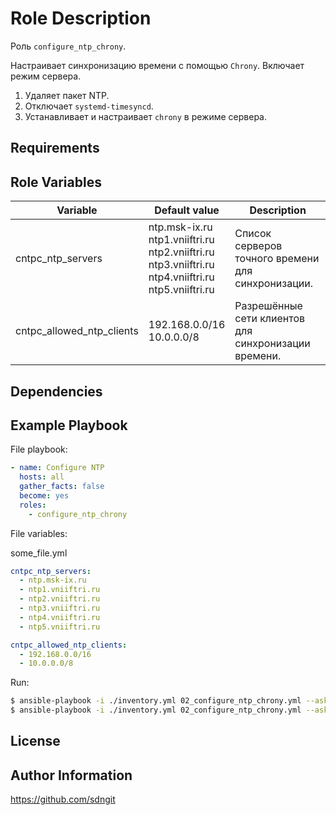 Role Description
=========

Роль `configure_ntp_chrony`.

Настраивает синхронизацию времени с помощью `Chrony`. Включает режим сервера.

1. Удаляет пакет NTP.
2. Отключает `systemd-timesyncd`.
3. Устанавливает и настраивает `chrony` в режиме сервера.


Requirements
------------



Role Variables
--------------

| **Variable**              | **Default value**                                                                                                 | **Description**                                      |
| ------------------------- | ----------------------------------------------------------------------------------------------------------------- | ---------------------------------------------------- |
| cntpc_ntp_servers         | ntp.msk-ix.ru<br>ntp1.vniiftri.ru<br>ntp2.vniiftri.ru<br>ntp3.vniiftri.ru<br>ntp4.vniiftri.ru<br>ntp5.vniiftri.ru | Список серверов точного времени для синхронизации.   |
| cntpc_allowed_ntp_clients | 192.168.0.0/16<br>10.0.0.0/8                                                                                      | Разрешённые сети клиентов для синхронизации времени. |


Dependencies
------------



Example Playbook
----------------

File playbook:
```yaml
- name: Configure NTP
  hosts: all
  gather_facts: false
  become: yes
  roles:
    - configure_ntp_chrony
```

File variables:

some_file.yml
```YAML
cntpc_ntp_servers:
  - ntp.msk-ix.ru
  - ntp1.vniiftri.ru
  - ntp2.vniiftri.ru
  - ntp3.vniiftri.ru
  - ntp4.vniiftri.ru
  - ntp5.vniiftri.ru

cntpc_allowed_ntp_clients:
  - 192.168.0.0/16
  - 10.0.0.0/8
```

Run:
```bash
$ ansible-playbook -i ./inventory.yml 02_configure_ntp_chrony.yml --ask-pass -u root -l "dc1.test.alt"
$ ansible-playbook -i ./inventory.yml 02_configure_ntp_chrony.yml --ask-pass -u root -l "dc1.test.alt" -e "@some_file.yml"
```


License
-------



Author Information
------------------

https://github.com/sdngit
